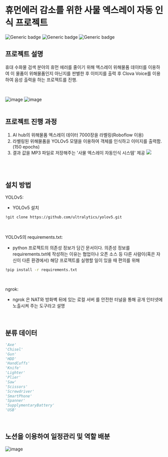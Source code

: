 # 휴먼에러 감소를 위한 사물 엑스레이 자동 인식 프로젝트 
![Generic badge](https://img.shields.io/badge/Yolo-v5-blue.svg)
![Generic badge](https://img.shields.io/badge/FastAPI-0.7.0-red.svg)
![Generic badge](https://img.shields.io/badge/Python-3.7.12-green.svg)

## 프로젝트 설명

휴대 수화물 검색 분야의 휴먼 에러를 줄이기 위해 엑스레이 위해물품 데이터를 이용하여 이 물품이 위해물품인지 아닌지를 판별한 후 이미지를 출력 후 Clova Voice를 이용하여 음성 출력을 하는 프로젝트를 진행.

<br>

![image](https://user-images.githubusercontent.com/98979901/156497098-3165d082-6255-4a20-9d0d-6b2070144590.png)
![image](https://user-images.githubusercontent.com/98979901/156497414-5ff5bc9b-7c00-440c-9745-9c4c8e9a7af5.png)
<br>
<br>

## 프로젝트 진행 과정
  1. AI hub의 위해물품 엑스레이 데이터 7000장을 라벨링(Roboflow 이용)
  2. 라벨링된 위해물품을 YOLOv5 모델을 이용하여 객체를 인식하고 이미지를 출력함.(150 epochs)
  3. 결과 값을 MP3 파일로 저장해주는 '사물 엑스레이 자동인식 시스템' 제공
![](../header.png)

<br>
<br>



## 설치 방법

YOLOv5:
- YOLOv5 설치
```sh
!git clone https://github.com/ultralytics/yolov5.git
```
<br>

YOLOv5의 requirements.txt:
- python 프로젝트의 의존성 정보가 담긴 문서이다. 의존성 정보를 requirements.txt에 작성하는 이유는 협업이나 오픈 소스 등 다른 사람이(혹은 자신이 다른 환경에서) 해당 프로젝트를 실행할 일이 있을 때 편의를 위해
```sh
!pip install -r requirements.txt
```



<br>



ngrok:
- ngrok 은 NAT와 방화벽 뒤에 있는 로컬 서버 를 안전한 터널을 통해 공개 인터넷에 노출시켜 주는 도구라고 설명


<br>

## 분류 데이터
```python
'Axe'
'Chisel'
'Gun'
'HDD'
'HandCuffs'
'Knife'
'Lighter'
'Plier'
'Saw'
'Scissors'
'Screwdriver'
'SmartPhone'
'Spanner'
'SupplymentaryBattery'
'USB'
```
<br>




## 노션을 이용하여 일정관리 및 역할 배분
![image](https://user-images.githubusercontent.com/98979901/156496909-0e5105f6-df6b-4976-b8fc-dd10a3b24a23.png)

<br>
<br>




